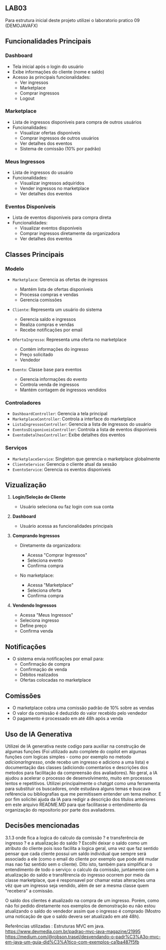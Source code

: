 ## LAB03
Para estrutura inicial deste projeto utilizei o laboratorio pratico 09 (DEMOJAVAFX)

## Funcionalidades Principais

### Dashboard
- Tela inicial após o login do usuário
- Exibe informações do cliente (nome e saldo)
- Acesso às principais funcionalidades:
  - Ver ingressos
  - Marketplace
  - Comprar ingressos
  - Logout

### Marketplace
- Lista de ingressos disponíveis para compra de outros usuários
- Funcionalidades:
  - Visualizar ofertas disponíveis
  - Comprar ingressos de outros usuários
  - Ver detalhes dos eventos
  - Sistema de comissão (10% por padrão)

### Meus Ingressos
- Lista de ingressos do usuário
- Funcionalidades:
  - Visualizar ingressos adquiridos
  - Vender ingressos no marketplace
  - Ver detalhes dos eventos

### Eventos Disponíveis
- Lista de eventos disponíveis para compra direta
- Funcionalidades:
  - Visualizar eventos disponíveis
  - Comprar ingressos diretamente da organizadora
  - Ver detalhes dos eventos

## Classes Principais

### Modelo
- `Marketplace`: Gerencia as ofertas de ingressos
  - Mantém lista de ofertas disponíveis
  - Processa compras e vendas
  - Gerencia comissões

- `Cliente`: Representa um usuário do sistema
  - Gerencia saldo e ingressos
  - Realiza compras e vendas
  - Recebe notificações por email

- `OfertaIngresso`: Representa uma oferta no marketplace
  - Contém informações do ingresso
  - Preço solicitado
  - Vendedor

- `Evento`: Classe base para eventos
  - Gerencia informações do evento
  - Controla venda de ingressos
  - Mantém contagem de ingressos vendidos

### Controladores
- `DashboardController`: Gerencia a tela principal
- `MarketplaceController`: Controla a interface do marketplace
- `ListaIngressosController`: Gerencia a lista de ingressos do usuário
- `EventosDisponiveisController`: Controla a lista de eventos disponíveis
- `EventoDetalhesController`: Exibe detalhes dos eventos

### Serviços
- `MarketplaceService`: Singleton que gerencia o marketplace globalmente
- `ClienteService`: Gerencia o cliente atual da sessão
- `EventoService`: Gerencia os eventos disponíveis

## Vizualização

1. **Login/Seleção de Cliente**
   - Usuário seleciona ou faz login com sua conta

2. **Dashboard**
   - Usuário acessa as funcionalidades principais

3. **Comprando Ingressos**
   - Diretamente da organizadora:
     - Acessa "Comprar Ingressos"
     - Seleciona evento
     - Confirma compra

   - No marketplace:
     - Acessa "Marketplace"
     - Seleciona oferta
     - Confirma compra

4. **Vendendo Ingressos**
   - Acessa "Meus Ingressos"
   - Seleciona ingresso
   - Define preço
   - Confirma venda

## Notificações
- O sistema envia notificações por email para:
  - Confirmação de compra
  - Confirmação de venda
  - Débitos realizados
  - Ofertas colocadas no marketplace

## Comissões
- O marketplace cobra uma comissão padrão de 10% sobre as vendas
- O valor da comissão é deduzido do valor recebido pelo vendedor
- O pagamento é processado em até 48h após a venda 

## Uso de IA Generativa

Utilizei de IA generativa neste codigo para auxiliar na construção de algumas funções (Foi utilizado  auto complete do copilot em algumas funções com logicas simples - como por exemplo no metodo  *adicionarIngresso*, onde recebo um ingresso e adiciono a uma lista) e documentação das classes (adiciondo comentarios e descrições dos metodos para facilitação da compreensão dos avaliadores). No geral, a IA ajudou a acelerar o processo de desenvolvimento, muito em processos lentos e repetitivos. 
Utilizei principalmente o chatgpt como uma ferramenta para substituir os buscadores, onde estudava alguns temas e buscava refêrencia ou bibliografias que me permitissem entender um tema melhor.
E por fim  solicitei ajuda da IA para redigir a descrição dos titulos anteriores em este arquivo README.MD para que facilitasse o entendimento da organização do repositorio por parte dos avaliadores.

## Decisões mencionadas 
3.1.3
onde fica a logica do calculo da comissão ? e transferência de ingresso ?  e a atualização do saldo ?
Escolhi deixar o saldo como um atributo do cliente pois isso facilita a logica geral, uma vez que faz sentido pensar que cada cliente possui um saldo individual que sempre será associado a ele (como o email do cliente por exemplo que pode até mudar mas nao faz sentido sem o cliente). Dito isto, também para simplificar o entendimento de todo o serviço: o calculo da comissão, juntamente com a atualização do saldo e transfêrencia do ingresso ocorrem por meio da classe marketplace, que é responsavel por chamar estas alterações uma vêz que um ingresso seja vendido, além de ser a mesma classe quem "recebera" a comissão.

O saldo dos clientes é atualizado na compra de um ingresso. Porém, como não foi pedido diretamente nos exemplos de demonstração eu não estou atualizando o saldo do vendedor assim que o ingresso é comprado (Mostro uma noticação de que o saldo devera ser atualizado em até 48h).

Referências utilizadas :
Estruturas MVC em java.
https://www.devmedia.com.br/padrao-mvc-java-magazine/21995
https://medium.com/@robson.trasel/desvendando-o-padr%C3%A3o-mvc-em-java-um-guia-did%C3%A1tico-com-exemplos-ca1ba487f5fb
 